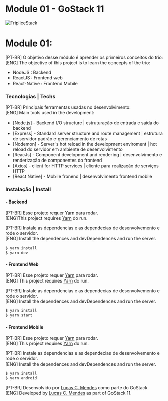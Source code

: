 # Module 01 - GoStack 11

![TripliceStack](https://hackernoon.com/hn-images/1*-NOQtyJAGQ1RNC3iVt_thA.png)


# Module 01:

[PT-BR] O objetivo desse módulo é aprender os primeiros conceitos do trio:  
[ENG] The objective of this project is to learn the concepts of the trio:  

  - NodeJS : Backend
  - ReactJS : Frontend web
  - React-Native : Frontend Mobile


### Tecnologias | Techs

[PT-BR] Principais ferramentas usadas no desenvolvimento:  
[ENG] Main tools used in the development:  

* [Node.js] - Backend I/O structure | estruturação de entrada e saida do backend
* [Express] - Standard server structure and route management | estrutura de servidor padrão e gerenciamento de rotas
* [Nodemon] - Server's hot reload in the development enviroment | hot reload do servidor em ambiente de desenvolvimento
* [ReacJs] - Component development and rendering | desenvolvimento e renderização de componentes do frontend
* [Axios] - client for HTTP services | cliente para realização de serviços HTTP
* [React Native] - Mobile fronend | desenvolvimento frontend mobile

### Instalação | Install

#### - Backend
[PT-BR] Esse projeto requer [Yarn](https://yarnpkg.com/) para rodar.  
[ENG]This project requires [Yarn](https://yarnpkg.com/) do run.  

[PT-BR] Instale as dependencias e as dependecias de desenvolvemento e rode o servidor.  
[ENG] Install the dependences and devDependences and run the server.  

```sh
$ yarn install 
$ yarn dev
```

#### - Frontend Web
[PT-BR] Esse projeto requer [Yarn](https://yarnpkg.com/) para rodar.  
[ENG] This project requires [Yarn](https://yarnpkg.com/) do run.  

[PT-BR] Instale as dependencias e as dependecias de desenvolvemento e rode o servidor.  
[ENG] Install the dependences and devDependences and run the server.  

```sh
$ yarn install 
$ yarn start
```

#### - Frontend Mobile

[PT-BR] Esse projeto requer [Yarn](https://yarnpkg.com/) para rodar.  
[ENG] This project requires [Yarn](https://yarnpkg.com/) do run.  

[PT-BR] Instale as dependencias e as dependecias de desenvolvemento e rode o servidor.  
[ENG] Install the dependences and devDependences and run the server.  

```sh
$ yarn install 
$ yarn android
```

[PT-BR] Desenvolvido por [Lucas C. Mendes](https://github.com/LordMendes) como parte do GoStack.  
[ENG] Developed by [Lucas C. Mendes](https://github.com/LordMendes) as part of GoStack 11.  